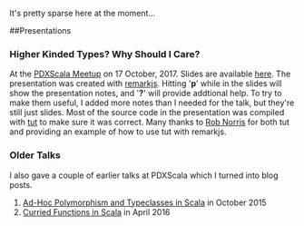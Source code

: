 It's pretty sparse here at the moment...

##Presentations

### Higher Kinded Types? Why Should I Care?
At the [PDXScala Meetup](https://www.meetup.com/PDXScala/) on 17 October, 2017. Slides are available 
[here](presentations/higher-kinded-types/slides.html). The presentation was created with [remarkjs](https://github.com/gnab/remark). Hitting '__p__' while in the slides will show the presentation notes, and '__?__' will provide addtional help.
To try to make them useful, I added more notes than I needed for the talk, but they're still just slides. Most of the source 
code in the presentation was compiled with [tut](https://github.com/tpolecat/tut) to make sure it was correct. Many thanks to
[Rob Norris](https://github.com/tpolecat) for both tut and providing an example of how to use tut with remarkjs.

### Older Talks
I also gave a couple of earlier talks at PDXScala which I turned into blog posts.
1. [Ad-Hoc Polymorphism and Typeclasses in Scala](http://amonkeymindatplay.blogspot.com/2015/10/ad-hoc-polymorphism-and-typeclasses-in.html) in October 2015
2. [Curried Functions in Scala](http://amonkeymindatplay.blogspot.com/2016/04/curried-functions-in-scala.html) in April 2016
